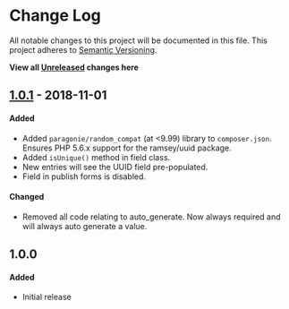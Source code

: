 # Change Log
All notable changes to this project will be documented in this file.
This project adheres to [Semantic Versioning](http://semver.org/).

**View all [Unreleased] changes here**

## [1.0.1] - 2018-11-01
#### Added
- Added `paragonie/random_compat` (at <9.99) library to `composer.json`. Ensures PHP 5.6.x support for the ramsey/uuid package.
- Added `isUnique()` method in field class.
- New entries will see the UUID field pre-populated.
- Field in publish forms is disabled.

#### Changed
- Removed all code relating to auto_generate. Now always required and will always auto generate a value.

## 1.0.0
#### Added
- Initial release

[Unreleased]: https://github.com/pointybeard/uuidfield/compare/1.0.1...integration
[1.0.1]: https://github.com/pointybeard/uuidfield/compare/1.0.0...1.0.1
